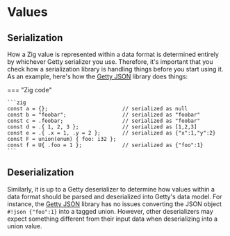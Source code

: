 # Values

## Serialization

How a Zig value is represented within a data format is determined entirely by
whichever Getty serializer you use. Therefore, it's important that you check
how a serialization library is handling things before you start using it. As an
example, here's how the [Getty JSON](https://github.com/getty-zig/json/)
library does things:

=== "Zig code"

    ```zig
    const a = {};                        // serialized as null
    const b = "foobar";                  // serialized as "foobar"
    const c = .foobar;                   // serialized as "foobar"
    const d = .{ 1, 2, 3 };              // serialized as [1,2,3]
    const e = .{ .x = 1, .y = 2 };       // serialized as {"x":1,"y":2}
    const F = union(enum) { foo: i32 };
    const f = U{ .foo = 1 };             // serialized as {"foo":1}
    ```
 
## Deserialization

Similarly, it is up to a Getty deserializer to determine how values within a
data format should be parsed and deserialized into Getty's data model. For
instance, the [Getty JSON](https://github.com/getty-zig/json/) library has no
issues converting the JSON object `#!json {"foo":1}` into a tagged union. However,
other deserializers may expect something different from their input data when
deserializing into a union value.
